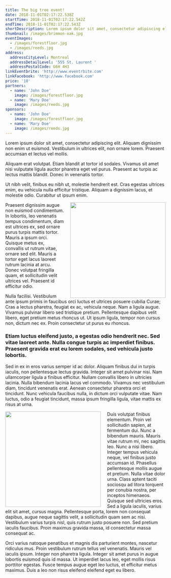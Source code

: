```yaml
---
title: The big tree event!
date: 2018-11-01T02:17:22.538Z
startTime: 2018-11-01T02:17:22.542Z
endTime: 2018-11-01T02:17:22.543Z
shortDescription: Lorem ipsum dolor sit amet, consectetur adipiscing elit. Aliquam dignissim non enim ut euismod. Vestibulum in ultrices elit, non ornare lorem. Praesent accumsan et lectus vel mollis.
thumbnail: /images/brimmon-oak.jpg
eventImages:
  - /images/forestfloor.jpg
  - /images/reeds.jpg
address:
  addressCityLevel: Montreal
  addressDetailLevel: '555 St. Laurent '
  addressPostalCode: G6H 4H3
linkEventbrite: 'http://www.eventrbite.com'
linkFacebook: 'http://www.facebook.com'
price: '10'
partners:
  - name: 'John Doe'
    image: /images/forestfloor.jpg
  - name: 'Mary Doe'
    image: /images/reeds.jpg
sponsors:
  - name: 'John Doe'
    image: /images/forestfloor.jpg
  - name: 'Mary Doe'
    image: /images/reeds.jpg
---
```


Lorem ipsum dolor sit amet, consectetur adipiscing elit. Aliquam dignissim non enim ut euismod. Vestibulum in ultrices elit, non ornare lorem. Praesent accumsan et lectus vel mollis.

Aliquam erat volutpat. Etiam blandit at tortor id sodales. Vivamus sit amet nisi vulputate ligula auctor pharetra eget vel purus. Praesent ac turpis ac lectus mattis blandit. Donec in venenatis tortor.

Ut nibh velit, finibus eu nibh ut, molestie hendrerit est. Cras egestas ultrices enim, eu vehicula nulla efficitur tristique. Aliquam a dignissim lacus, et molestie odio. Curabitur ut ipsum enim.

<img src="https://media.treehugger.com/assets/images/2016/07/green-forest-trees.jpg.860x0_q70_crop-scale.jpg"
style="width: 300px; float: right; padding-left: 20px;"
/>

Praesent dignissim augue non euismod condimentum. In lobortis, leo venenatis tempus condimentum, diam est ultrices ex, sed ornare purus turpis mattis tortor. Mauris a ipsum orci. Quisque metus ex, convallis ut rutrum vitae, ornare sed elit. Mauris a tortor eget lacus laoreet rutrum lacinia at arcu. Donec volutpat fringilla quam, et sollicitudin velit ultrices vel. Praesent id efficitur odio.

Nulla facilisi. Vestibulum ante ipsum primis in faucibus orci luctus et ultrices posuere cubilia Curae; Cras a lectus pharetra, feugiat ex ac, vehicula neque. Nam a ligula augue. Vivamus pulvinar libero sed tristique pretium. Pellentesque dapibus velit libero, eget pretium metus rhoncus ut. Ut ipsum ligula, tempor non cursus non, dictum nec ex. Proin consectetur ut purus eu rhoncus.

<bockquote><h3>
Etiam luctus eleifend justo, a egestas odio hendrerit nec. Sed vitae laoreet ante. Nulla congue turpis ac imperdiet finibus. Praesent gravida erat eu lorem sodales, sed vehicula justo lobortis.

</blockquote></h3>

Sed in ex in eros varius semper id ac dolor. Aliquam finibus dui in turpis iaculis, non pellentesque lectus gravida. Integer sit amet pulvinar nisi. Nam ullamcorper ligula a finibus efficitur. Nullam convallis libero in ultricies lacinia. Nulla bibendum lacinia lacus vel commodo. Vivamus nec vestibulum diam, tincidunt venenatis erat. Aenean consectetur pharetra orci et tincidunt. Nunc vehicula faucibus nulla, in dictum orci vulputate vitae. Nam luctus, odio a feugiat tincidunt, massa ipsum fringilla ligula, vitae mattis ex risus at urna.

<img src="https://media.treehugger.com/assets/images/2016/07/green-forest-trees.jpg.860x0_q70_crop-scale.jpg"
style="width: 300px; float: left; padding-right: 20px"
/>
Duis volutpat finibus elementum. Proin vel sollicitudin sapien, at fermentum dui. Nunc a bibendum mauris. Mauris vitae rutrum mi, nec sagittis leo. Nunc a nisi libero. Integer tempus vehicula neque, vel finibus justo accumsan id. Phasellus pellentesque mollis augue et pretium. Nulla vitae dolor urna. Class aptent taciti sociosqu ad litora torquent per conubia nostra, per inceptos himenaeos. Quisque sed ultricies eros. Sed a ligula iaculis, varius elit sit amet, cursus magna. Pellentesque porta, lorem non consequat dapibus, augue neque sagittis velit, a sollicitudin quam sem ac nisi. Vestibulum varius turpis nisl, quis rutrum justo posuere non. Sed pretium iaculis faucibus. Proin maximus gravida massa, id consectetur massa consequat ac.

Orci varius natoque penatibus et magnis dis parturient montes, nascetur ridiculus mus. Proin vestibulum rutrum tellus vel venenatis. Mauris vel iaculis ipsum. Integer non pharetra ligula. Integer sit amet purus in augue lobortis euismod quis id massa. Ut imperdiet lacus leo, eget mollis risus porttitor egestas. Fusce tempus augue eget leo luctus, et efficitur metus maximus. Duis a leo non risus eleifend eleifend eget eu libero.
